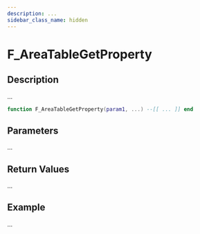 ```yaml
---
description: ...
sidebar_class_name: hidden
---
```


# F_AreaTableGetProperty

## Description

...

```lua
function F_AreaTableGetProperty(param1, ...) --[[ ... ]] end
```

## Parameters

...

## Return Values

...

## Example

...

